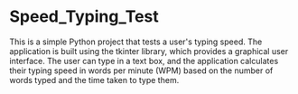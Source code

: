 # Speed_Typing_Test
This is a simple Python project that tests a user's typing speed. The application is built using the tkinter library, which provides a graphical user interface. The user can type in a text box, and the application calculates their typing speed in words per minute (WPM) based on the number of words typed and the time taken to type them.
